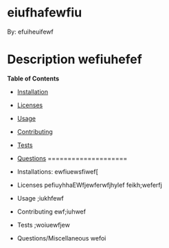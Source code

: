 # eiufhafewfiu
  By: efuiheuifewf

  **Description**
  wefiuhefef
  ====================
  **Table of Contents**
   - [Installation](#Installation)
   - [Licenses](#Licenses)
   - [Usage](#Usage)
   - [Contributing](#Contributing)
   - [Tests](#Test)
   - [Questions](#Questions)
  ====================
- Installations:
    ewfiuewsfiwef[

- Licenses
    pefiuyhhaEWfjewferwfjhylef
    feikh;weferfj

- Usage
    ;iukhfewf

- Contributing
    ewf;iuhwef
  
- Tests
    ;woiuewfjew

- Questions/Miscellaneous
    wefoi

